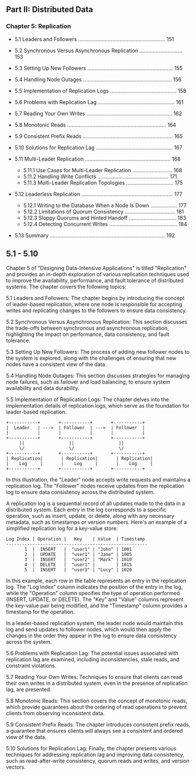 
## Part II: Distributed Data

### Chapter 5: Replication

- 5.1 Leaders and Followers ........................................................... 151
- 5.2 Synchronous Versus Asynchronous Replication ............................. 153
- 5.3 Setting Up New Followers .......................................................... 155
- 5.4 Handling Node Outages ............................................................ 156
- 5.5 Implementation of Replication Logs ............................................. 158
- 5.6 Problems with Replication Lag .................................................... 161
- 5.7 Reading Your Own Writes .......................................................... 162
- 5.8 Monotonic Reads ................................................................... 164
- 5.9 Consistent Prefix Reads ............................................................. 165
- 5.10 Solutions for Replication Lag .................................................... 167



- 5.11 Multi-Leader Replication .......................................................... 168
  - 5.11.1 Use Cases for Multi-Leader Replication ........................... 168
  - 5.11.2 Handling Write Conflicts ................................................ 171
  - 5.11.3 Multi-Leader Replication Topologies ................................ 175
- 5.12 Leaderless Replication .............................................................. 177
  - 5.12.1 Writing to the Database When a Node Is Down .................. 177
  - 5.12.2 Limitations of Quorum Consistency .................................. 181
  - 5.12.3 Sloppy Quorums and Hinted Handoff ................................ 183
  - 5.12.4 Detecting Concurrent Writes .............................................. 184
- 5.13 Summary .............................................................................. 192


## 5.1 - 5.10


Chapter 5 of "Designing Data-Intensive Applications" is titled "Replication" and provides an in-depth exploration of various replication techniques used to improve the availability, performance, and fault tolerance of distributed systems. The chapter covers the following topics:

5.1 Leaders and Followers: The chapter begins by introducing the concept of leader-based replication, where one node is responsible for accepting writes and replicating changes to the followers to ensure data consistency.

5.2 Synchronous Versus Asynchronous Replication: This section discusses the trade-offs between synchronous and asynchronous replication, highlighting the impact on performance, data consistency, and fault tolerance.

5.3 Setting Up New Followers: The process of adding new follower nodes to the system is explored, along with the challenges of ensuring that new nodes have a consistent view of the data.

5.4 Handling Node Outages: This section discusses strategies for managing node failures, such as failover and load balancing, to ensure system availability and data durability.

5.5 Implementation of Replication Logs: The chapter delves into the implementation details of replication logs, which serve as the foundation for leader-based replication.


```
+-----------+       +-----------+       +-----------+
|  Leader   | --->  | Follower  | --->  | Follower  |
|           |       |           |       |           |
+-----------+       +-----------+       +-----------+
     ||                 ||                 ||
     \/                 \/                 \/
+-----------+       +-----------+       +-----------+
| Replication|       | Replication|       | Replication|
|    Log     |       |    Log     |       |    Log     |
+-----------+       +-----------+       +-----------+
```

In this illustration, the "Leader" node accepts write requests and maintains a replication log. The "Follower" nodes receive updates from the replication log to ensure data consistency across the distributed system.

A replication log is a sequential record of all updates made to the data in a distributed system. Each entry in the log corresponds to a specific operation, such as insert, update, or delete, along with any necessary metadata, such as timestamps or version numbers. Here's an example of a simplified replication log for a key-value store:

```
Log Index | Operation |   Key    | Value  | Timestamp
------------------------------------------------------
       1  |  INSERT   |  "user1" | "John" | 1001
       2  |  UPDATE   |  "user1" | "Jane" | 1005
       3  |  INSERT   |  "user2" | "Mark" | 1010
       4  |  DELETE   |  "user1" |        | 1015
       5  |  INSERT   |  "user3" | "Lucy" | 1020
```

In this example, each row in the table represents an entry in the replication log. The "Log Index" column indicates the position of the entry in the log, while the "Operation" column specifies the type of operation performed (INSERT, UPDATE, or DELETE). The "Key" and "Value" columns represent the key-value pair being modified, and the "Timestamp" column provides a timestamp for the operation.

In a leader-based replication system, the leader node would maintain this log and send updates to follower nodes, which would then apply the changes in the order they appear in the log to ensure data consistency across the system.


5.6 Problems with Replication Lag: The potential issues associated with replication lag are examined, including inconsistencies, stale reads, and constraint violations.

5.7 Reading Your Own Writes: Techniques to ensure that clients can read their own writes in a distributed system, even in the presence of replication lag, are presented.

5.8 Monotonic Reads: This section covers the concept of monotonic reads, which provide guarantees about the ordering of read operations to prevent clients from observing inconsistent data.

5.9 Consistent Prefix Reads: The chapter introduces consistent prefix reads, a guarantee that ensures clients will always see a consistent and ordered view of the data.

5.10 Solutions for Replication Lag: Finally, the chapter presents various techniques for addressing replication lag and improving data consistency, such as read-after-write consistency, quorum reads and writes, and version vectors.
